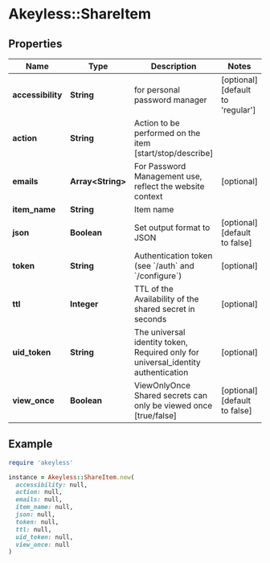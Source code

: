 # Akeyless::ShareItem

## Properties

| Name | Type | Description | Notes |
| ---- | ---- | ----------- | ----- |
| **accessibility** | **String** | for personal password manager | [optional][default to &#39;regular&#39;] |
| **action** | **String** | Action to be performed on the item [start/stop/describe] |  |
| **emails** | **Array&lt;String&gt;** | For Password Management use, reflect the website context | [optional] |
| **item_name** | **String** | Item name |  |
| **json** | **Boolean** | Set output format to JSON | [optional][default to false] |
| **token** | **String** | Authentication token (see &#x60;/auth&#x60; and &#x60;/configure&#x60;) | [optional] |
| **ttl** | **Integer** | TTL of the Availability of the shared secret in seconds | [optional] |
| **uid_token** | **String** | The universal identity token, Required only for universal_identity authentication | [optional] |
| **view_once** | **Boolean** | ViewOnlyOnce Shared secrets can only be viewed once [true/false] | [optional][default to false] |

## Example

```ruby
require 'akeyless'

instance = Akeyless::ShareItem.new(
  accessibility: null,
  action: null,
  emails: null,
  item_name: null,
  json: null,
  token: null,
  ttl: null,
  uid_token: null,
  view_once: null
)
```

